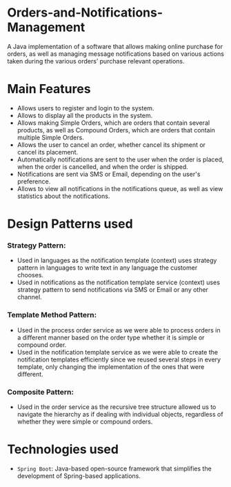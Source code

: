# Orders-and-Notifications-Management
A Java implementation of a software that allows making online purchase for orders, as well as managing message notifications based on various actions taken during the various orders’ purchase relevant operations.

# Main Features
- Allows users to register and login to the system.
- Allows to display all the products in the system.
- Allows making Simple Orders, which are orders that contain several products, as well as Compound Orders, which are orders that contain multiple Simple Orders.
- Allows the user to cancel an order, whether cancel its shipment or cancel its placement.
- Automatically notifications are sent to the user when the order is placed, when the order is cancelled, and when the order is shipped.
- Notifications are sent via SMS or Email, depending on the user's preference.
- Allows to view all notifications in the notifications queue, as well as view statistics about the notifications.

# Design Patterns used
### Strategy Pattern:
- Used in languages as the notification template (context) uses strategy pattern in languages to write text in any language the customer chooses.
- Used in notifications as the notification template service (context) uses strategy pattern to send notifications via SMS or Email or any other channel.
### Template Method Pattern:
- Used in the process order service as we were able to process orders in a different manner based on the order type whether it is simple or compound order.
- Used in the notification template service as we were able to create the notification templates efficiently since we reused several steps in every template, only changing the implementation of the ones that were different.
### Composite Pattern:
- Used in the order service as the recursive tree structure allowed us to navigate the hierarchy as if dealing with individual objects, regardless of whether they were simple or compound orders.

# Technologies used
- ```Spring Boot```: Java-based open-source framework that simplifies the development of Spring-based applications.
